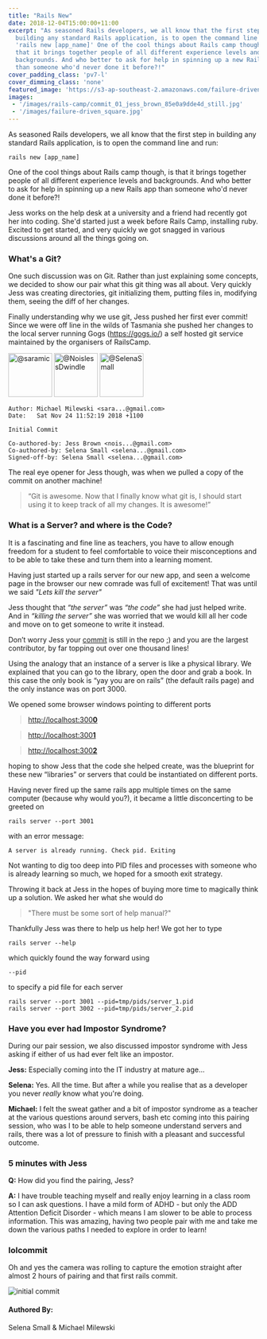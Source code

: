 ```yaml
---
title: "Rails New"
date: 2018-12-04T15:00:00+11:00
excerpt: "As seasoned Rails developers, we all know that the first step in
  building any standard Rails application, is to open the command line and run
  'rails new [app_name]' One of the cool things about Rails camp though, is
  that it brings together people of all different experience levels and
  backgrounds. And who better to ask for help in spinning up a new Rails app
  than someone who'd never done it before?!"
cover_padding_class: 'pv7-l'
cover_dimming_class: 'none'
featured_image: 'https://s3-ap-southeast-2.amazonaws.com/failure-driven-blog/railscamp-24-woodfield-hobart/commit_01_jess_brown_85e0a9dde4d.gif'
images:
 - '/images/rails-camp/commit_01_jess_brown_85e0a9dde4d_still.jpg'
 - '/images/failure-driven_square.jpg'
---
```


As seasoned Rails developers, we all know that the first step in building any standard Rails application, is to open the command line and run:

    rails new [app_name]

One of the cool things about Rails camp though, is that it brings together people of all different experience levels and backgrounds.
And who better to ask for help in spinning up a new Rails app than someone who'd never done it before?!

Jess works on the help desk at a university and a friend had recently got her into coding. She'd started just a week before Rails Camp, installing ruby.
Excited to get started, and very quickly we got snagged in various discussions around all the things going on.

### What's a Git?

One such discussion was on Git. Rather than just explaining some concepts, we decided to show our pair what this git thing was all about.
Very quickly Jess was creating directories, git initializing them, putting files in, modifying them, seeing the diff of her changes.

Finally understanding why we use git, Jess pushed her first ever commit! Since we were off line in the wilds of Tasmania she pushed her changes to the local server running
Gogs (https://gogs.io/) a self hosted git service maintained by the organisers of RailsCamp.

<img alt="@saramic" src="//github.com/saramic.png" style="display: inline; width: 88px;" height="88" />
<img alt="@NoislessDwindle" src="//github.com/noiselessdwindle.png" style="display: inline; width: 88px;" height="88" />
<img alt="@SelenaSmall" src="//github.com/SelenaSmall.png" style="display: inline; width: 88px;" height="88" />

    Author: Michael Milewski <sara...@gmail.com>
    Date:   Sat Nov 24 11:52:19 2018 +1100

    Initial Commit

    Co-authored-by: Jess Brown <nois...@gmail.com>
    Co-authored-by: Selena Small <selena...@gmail.com>
    Signed-off-by: Selena Small <selena...@gmail.com>

The real eye opener for Jess though, was when we pulled a copy of the commit on another machine!

> “Git is awesome. Now that I finally know what git is, I should start using it to keep track of all my changes. It is awesome!”

### What is a Server? and where is the Code?

It is a fascinating and fine line as teachers, you have to allow enough freedom for a student to feel comfortable
to voice their misconceptions and to be able to take these and turn them into a learning moment.

Having just started up a rails server for our new app, and seen a welcome page in the browser our new comrade was full of excitement!
That was until we said _"Lets kill the server"_

Jess thought that _“the server”_ was _“the code”_ she had just helped write. And in _“killing the server”_ she was worried
that we would kill all her code and move on to get someone to write it instead.

Don’t worry Jess your [commit](https://github.com/failure-driven/railscamp-search-term/graphs/contributors) is still in the repo ;)
and you are the largest contributor, by far topping out over one thousand lines!

Using the analogy that an instance of a server is like a physical library. We explained that you can go to the library,
open the door and grab a book. In this case the only book is “yay you are on rails” (the default rails page) and the only instance was on port 3000.

We opened some browser windows pointing to different ports

> [http://localhost:300**0**](http://localhost:3000)

> [http://localhost:300**1**](http://localhost:3001)

> [http://localhost:300**2**](http://localhost:3002)

hoping to show Jess that the code she helped create, was the blueprint for these new “libraries” or servers that could be instantiated on different ports.

Having never fired up the same rails app multiple times on the same computer (because why would you?), it became a little
disconcerting to be greeted on

    rails server --port 3001

with an error message:

    A server is already running. Check pid. Exiting

Not wanting to dig too deep into PID files and processes with someone who is already learning so much, we hoped for a smooth exit strategy.

Throwing it back at Jess in the hopes of buying more time to magically think up a solution. We asked her what she would do

> "There must be some sort of help manual?"

Thankfully Jess was there to help us help her! We got her to type

    rails server --help

which quickly found the way forward using

    --pid

to specify a pid file for each server

    rails server --port 3001 --pid=tmp/pids/server_1.pid
    rails server --port 3002 --pid=tmp/pids/server_2.pid

### Have you ever had Impostor Syndrome?

During our pair session, we also discussed impostor syndrome with Jess asking if either of us had ever felt like an impostor.

**Jess:** Especially coming into the IT industry at mature age...

**Selena:** Yes. All the time. But after a while you realise that as a developer you never _really_ know what you're doing.

**Michael:** I felt the sweat gather and a bit of impostor syndrome as a teacher at the various questions around servers,
bash etc coming into this pairing session, who was I to be able to help someone understand servers and rails, there was
a lot of pressure to finish with a pleasant and successful outcome.

### 5 minutes with Jess

**Q:** How did you find the pairing, Jess?

**A:** I have trouble teaching myself and really enjoy learning in a class room so I can ask questions.
I have a mild form of ADHD - but only the ADD Attention Deficit Disorder - which means I am slower to be able to process information.
This was amazing, having two people pair with me and take me down the various paths I needed to explore in order to learn!

### lolcommit

Oh and yes the camera was rolling to capture the emotion straight after almost 2 hours of pairing and that first rails commit.

![initial commit](https://s3-ap-southeast-2.amazonaws.com/failure-driven-blog/railscamp-24-woodfield-hobart/commit_01_jess_brown_85e0a9dde4d.gif)


#### Authored By:

Selena Small & Michael Milewski
